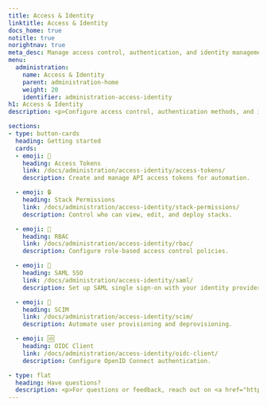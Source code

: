 ```yaml
---
title: Access & Identity
linktitle: Access & Identity
docs_home: true
notitle: true
norightnav: true
meta_desc: Manage access control, authentication, and identity management across Pulumi Cloud.
menu:
  administration:
    name: Access & Identity
    parent: administration-home
    weight: 20
    identifier: administration-access-identity
h1: Access & Identity
description: <p>Configure access control, authentication methods, and identity management for your Pulumi Cloud organization.</p>

sections:
- type: button-cards
  heading: Getting started
  cards:
  - emoji: 🔑
    heading: Access Tokens
    link: /docs/administration/access-identity/access-tokens/
    description: Create and manage API access tokens for automation.

  - emoji: 🔒
    heading: Stack Permissions
    link: /docs/administration/access-identity/stack-permissions/
    description: Control who can view, edit, and deploy stacks.

  - emoji: 👔
    heading: RBAC
    link: /docs/administration/access-identity/rbac/
    description: Configure role-based access control policies.

  - emoji: 🎫
    heading: SAML SSO
    link: /docs/administration/access-identity/saml/
    description: Set up SAML single sign-on with your identity provider.

  - emoji: 🔄
    heading: SCIM
    link: /docs/administration/access-identity/scim/
    description: Automate user provisioning and deprovisioning.

  - emoji: 🆔
    heading: OIDC Client
    link: /docs/administration/access-identity/oidc-client/
    description: Configure OpenID Connect authentication.

- type: flat
  heading: Have questions?
  description: <p>For questions or feedback, reach out on <a href="https://slack.pulumi.com" target="_blank">community Slack</a>, <a href="https://github.com/pulumi" target="_blank">GitHub</a>, or <a href="/support/">contact support</a>.</p>
---
```


